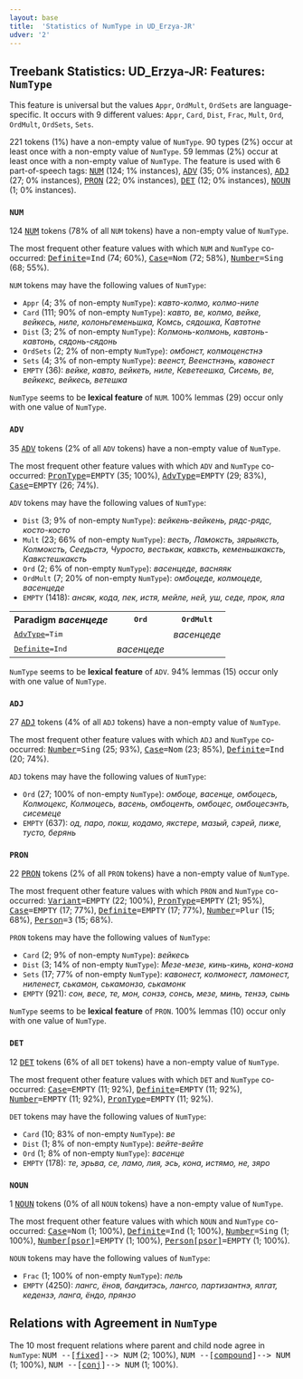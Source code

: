 ```yaml
---
layout: base
title:  'Statistics of NumType in UD_Erzya-JR'
udver: '2'
---
```


## Treebank Statistics: UD_Erzya-JR: Features: `NumType`

This feature is universal but the values `Appr`, `OrdMult`, `OrdSets` are language-specific.
It occurs with 9 different values: `Appr`, `Card`, `Dist`, `Frac`, `Mult`, `Ord`, `OrdMult`, `OrdSets`, `Sets`.

221 tokens (1%) have a non-empty value of `NumType`.
90 types (2%) occur at least once with a non-empty value of `NumType`.
59 lemmas (2%) occur at least once with a non-empty value of `NumType`.
The feature is used with 6 part-of-speech tags: <tt><a href="myv_jr-pos-NUM.html">NUM</a></tt> (124; 1% instances), <tt><a href="myv_jr-pos-ADV.html">ADV</a></tt> (35; 0% instances), <tt><a href="myv_jr-pos-ADJ.html">ADJ</a></tt> (27; 0% instances), <tt><a href="myv_jr-pos-PRON.html">PRON</a></tt> (22; 0% instances), <tt><a href="myv_jr-pos-DET.html">DET</a></tt> (12; 0% instances), <tt><a href="myv_jr-pos-NOUN.html">NOUN</a></tt> (1; 0% instances).

### `NUM`

124 <tt><a href="myv_jr-pos-NUM.html">NUM</a></tt> tokens (78% of all `NUM` tokens) have a non-empty value of `NumType`.

The most frequent other feature values with which `NUM` and `NumType` co-occurred: <tt><a href="myv_jr-feat-Definite.html">Definite</a></tt><tt>=Ind</tt> (74; 60%), <tt><a href="myv_jr-feat-Case.html">Case</a></tt><tt>=Nom</tt> (72; 58%), <tt><a href="myv_jr-feat-Number.html">Number</a></tt><tt>=Sing</tt> (68; 55%).

`NUM` tokens may have the following values of `NumType`:

* `Appr` (4; 3% of non-empty `NumType`): <em>кавто-колмо, колмо-ниле</em>
* `Card` (111; 90% of non-empty `NumType`): <em>кавто, ве, колмо, вейке, вейкесь, ниле, колоньгеменьшка, Комсь, сядошка, Кавтотне</em>
* `Dist` (3; 2% of non-empty `NumType`): <em>Колмонь-колмонь, кавтонь-кавтонь, сядонь-сядонь</em>
* `OrdSets` (2; 2% of non-empty `NumType`): <em>омбонст, колмоценстнэ</em>
* `Sets` (4; 3% of non-empty `NumType`): <em>веенст, Веенстнэнь, кавонест</em>
* `EMPTY` (36): <em>вейке, кавто, вейкеть, ниле, Кеветеешка, Сисемь, ве, вейкекс, вейкесь, ветешка</em>

`NumType` seems to be **lexical feature** of `NUM`. 100% lemmas (29) occur only with one value of `NumType`.

### `ADV`

35 <tt><a href="myv_jr-pos-ADV.html">ADV</a></tt> tokens (2% of all `ADV` tokens) have a non-empty value of `NumType`.

The most frequent other feature values with which `ADV` and `NumType` co-occurred: <tt><a href="myv_jr-feat-PronType.html">PronType</a></tt><tt>=EMPTY</tt> (35; 100%), <tt><a href="myv_jr-feat-AdvType.html">AdvType</a></tt><tt>=EMPTY</tt> (29; 83%), <tt><a href="myv_jr-feat-Case.html">Case</a></tt><tt>=EMPTY</tt> (26; 74%).

`ADV` tokens may have the following values of `NumType`:

* `Dist` (3; 9% of non-empty `NumType`): <em>вейкень-вейкень, рядс-рядс, косто-косто</em>
* `Mult` (23; 66% of non-empty `NumType`): <em>весть, Ламоксть, зярыяксть, Колмоксть, Сеедьстэ, Чуросто, вестькак, кавксть, кеменьшкаксть, Кавкстешкаксть</em>
* `Ord` (2; 6% of non-empty `NumType`): <em>васенцеде, васняяк</em>
* `OrdMult` (7; 20% of non-empty `NumType`): <em>омбоцеде, колмоцеде, васенцеде</em>
* `EMPTY` (1418): <em>ансяк, кода, пек, истя, мейле, ней, уш, седе, прок, яла</em>

<table>
  <tr><th>Paradigm <i>васенцеде</i></th><th><tt>Ord</tt></th><th><tt>OrdMult</tt></th></tr>
  <tr><td><tt><tt><a href="myv_jr-feat-AdvType.html">AdvType</a></tt><tt>=Tim</tt></tt></td><td></td><td><em>васенцеде</em></td></tr>
  <tr><td><tt><tt><a href="myv_jr-feat-Definite.html">Definite</a></tt><tt>=Ind</tt></tt></td><td><em>васенцеде</em></td><td></td></tr>
</table>

`NumType` seems to be **lexical feature** of `ADV`. 94% lemmas (15) occur only with one value of `NumType`.

### `ADJ`

27 <tt><a href="myv_jr-pos-ADJ.html">ADJ</a></tt> tokens (4% of all `ADJ` tokens) have a non-empty value of `NumType`.

The most frequent other feature values with which `ADJ` and `NumType` co-occurred: <tt><a href="myv_jr-feat-Number.html">Number</a></tt><tt>=Sing</tt> (25; 93%), <tt><a href="myv_jr-feat-Case.html">Case</a></tt><tt>=Nom</tt> (23; 85%), <tt><a href="myv_jr-feat-Definite.html">Definite</a></tt><tt>=Ind</tt> (20; 74%).

`ADJ` tokens may have the following values of `NumType`:

* `Ord` (27; 100% of non-empty `NumType`): <em>омбоце, васенце, омбоцесь, Колмоцекс, Колмоцесь, васень, омбоценть, омбоцес, омбоцесэнть, сисемеце</em>
* `EMPTY` (637): <em>од, паро, покш, кодамо, якстере, мазый, сэрей, пиже, тусто, берянь</em>

### `PRON`

22 <tt><a href="myv_jr-pos-PRON.html">PRON</a></tt> tokens (2% of all `PRON` tokens) have a non-empty value of `NumType`.

The most frequent other feature values with which `PRON` and `NumType` co-occurred: <tt><a href="myv_jr-feat-Variant.html">Variant</a></tt><tt>=EMPTY</tt> (22; 100%), <tt><a href="myv_jr-feat-PronType.html">PronType</a></tt><tt>=EMPTY</tt> (21; 95%), <tt><a href="myv_jr-feat-Case.html">Case</a></tt><tt>=EMPTY</tt> (17; 77%), <tt><a href="myv_jr-feat-Definite.html">Definite</a></tt><tt>=EMPTY</tt> (17; 77%), <tt><a href="myv_jr-feat-Number.html">Number</a></tt><tt>=Plur</tt> (15; 68%), <tt><a href="myv_jr-feat-Person.html">Person</a></tt><tt>=3</tt> (15; 68%).

`PRON` tokens may have the following values of `NumType`:

* `Card` (2; 9% of non-empty `NumType`): <em>вейкесь</em>
* `Dist` (3; 14% of non-empty `NumType`): <em>Мезе-мезе, кинь-кинь, кона-кона</em>
* `Sets` (17; 77% of non-empty `NumType`): <em>кавонест, колмонест, ламонест, ниленест, ськамон, ськамонзо, ськамонк</em>
* `EMPTY` (921): <em>сон, весе, те, мон, сонзэ, сонсь, мезе, минь, тензэ, сынь</em>

`NumType` seems to be **lexical feature** of `PRON`. 100% lemmas (10) occur only with one value of `NumType`.

### `DET`

12 <tt><a href="myv_jr-pos-DET.html">DET</a></tt> tokens (6% of all `DET` tokens) have a non-empty value of `NumType`.

The most frequent other feature values with which `DET` and `NumType` co-occurred: <tt><a href="myv_jr-feat-Case.html">Case</a></tt><tt>=EMPTY</tt> (11; 92%), <tt><a href="myv_jr-feat-Definite.html">Definite</a></tt><tt>=EMPTY</tt> (11; 92%), <tt><a href="myv_jr-feat-Number.html">Number</a></tt><tt>=EMPTY</tt> (11; 92%), <tt><a href="myv_jr-feat-PronType.html">PronType</a></tt><tt>=EMPTY</tt> (11; 92%).

`DET` tokens may have the following values of `NumType`:

* `Card` (10; 83% of non-empty `NumType`): <em>ве</em>
* `Dist` (1; 8% of non-empty `NumType`): <em>вейте-вейте</em>
* `Ord` (1; 8% of non-empty `NumType`): <em>васенце</em>
* `EMPTY` (178): <em>те, эрьва, се, ламо, лия, эсь, кона, истямо, не, зяро</em>

### `NOUN`

1 <tt><a href="myv_jr-pos-NOUN.html">NOUN</a></tt> tokens (0% of all `NOUN` tokens) have a non-empty value of `NumType`.

The most frequent other feature values with which `NOUN` and `NumType` co-occurred: <tt><a href="myv_jr-feat-Case.html">Case</a></tt><tt>=Nom</tt> (1; 100%), <tt><a href="myv_jr-feat-Definite.html">Definite</a></tt><tt>=Ind</tt> (1; 100%), <tt><a href="myv_jr-feat-Number.html">Number</a></tt><tt>=Sing</tt> (1; 100%), <tt><a href="myv_jr-feat-Number-psor.html">Number[psor]</a></tt><tt>=EMPTY</tt> (1; 100%), <tt><a href="myv_jr-feat-Person-psor.html">Person[psor]</a></tt><tt>=EMPTY</tt> (1; 100%).

`NOUN` tokens may have the following values of `NumType`:

* `Frac` (1; 100% of non-empty `NumType`): <em>пель</em>
* `EMPTY` (4250): <em>лангс, ёнов, бандитэсь, лангсо, партизантнэ, ялгат, кедензэ, ланга, ёндо, прянзо</em>

## Relations with Agreement in `NumType`

The 10 most frequent relations where parent and child node agree in `NumType`:
<tt>NUM --[<tt><a href="myv_jr-dep-fixed.html">fixed</a></tt>]--> NUM</tt> (2; 100%),
<tt>NUM --[<tt><a href="myv_jr-dep-compound.html">compound</a></tt>]--> NUM</tt> (1; 100%),
<tt>NUM --[<tt><a href="myv_jr-dep-conj.html">conj</a></tt>]--> NUM</tt> (1; 100%).

